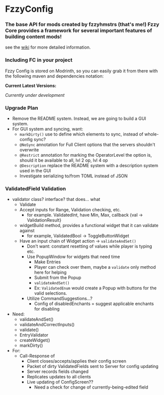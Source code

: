# FzzyConfig

### The base API for mods created by fzzyhmstrs (that's me!) Fzzy Core provides a framework for several important features of building content mods!
see the [wiki](https://github.com/fzzyhmstrs/fc/wiki) for more detailed information.

### Including FC in your project
Fzzy Config is stored on Modrinth, so you can easily grab it from there with the following maven and dependencies notation:

**Current Latest Versions:**

_Currently under development_

### Upgrade Plan
- Remove the README system. Instead, we are going to build a GUI system.
- For GUI system and syncing, want:
  - `markDirty()` use to define which elements to sync, instead of whole-config sync?
  - `@NoSync` annotation for Full Client options that the servers shouldn't overwrite
  - `@Restrict` annotation for marking the OperatorLevel the option is, should it be available to all, lvl 2 op, lvl 4 op
  - `@Description` replace the README system with a description system used in the GUI
  - Investigate serializing to/from TOML instead of JSON

### ValidatedField Validation
- validator class? interface? that does... what
  - Validate
  - Accept inputs for Range, Validation checking, etc.
    - for example. ValidatedInt, have Min, Max, callback {val -> ValidationResult<val>}
  - widgetBuild method, provides a functional widget that it can validate against
    - for example, ValidatedBool -> ToggleButtonWidget
  - Have an input chain of Widget action -> `validateAndSet()`
    - Don't want: constant resetting of values while player is typing etc. 
    - Use PopupWindow for widgets that need time
      - Make Entries
      - Player can check over them, maybe a `validate` only method here for helping
      - Submit from the Popup
      - `validateAndSet()`
      - Ex: `ValidatedEnum` would create a Popup with buttons for the valid selections.
    - Utilize CommandSuggestions...? 
      - Config of disabledEnchants = suggest applicable enchants for disabling
- Need:
  - validateAndSet()
  - validateAndCorrectInputs()
  - validate()
  - EntryValidator
  - createWidget()
  - markDirty()
- For:
  - Call-Response of
    - Client closes/accepts/applies their config screen
    - Packet of dirty ValidatedFields sent to Server for config updating
    - Server records fields changed
    - Replicates updates to all clients
    - Live updating of ConfigScreen??
      - Need a check for change of currently-being-edited field
